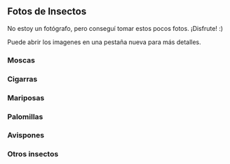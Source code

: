 <BackToOther :others="2"></BackToOther>

## Fotos de Insectos

No estoy un fotógrafo, pero conseguí tomar estos pocos fotos. ¡Disfrute! :)

Puede abrir los imagenes en una pestaña nueva para más detalles.

### Moscas

<div class="flex flex-row space-x-1">

<MdImage img="insects/1.jpg" height="140"></MdImage>
<MdImage img="insects/2.jpg" height="140"></MdImage>
<MdImage img="insects/3.jpg" height="140"></MdImage>
<MdImage img="insects/4.jpg" height="140"></MdImage>
<MdImage img="insects/5.jpg" height="140"></MdImage>
<MdImage img="insects/12.jpg" height="140"></MdImage>

</div>

### Cigarras

<div class="flex flex-row space-x-1">

<MdImage img="insects/8.jpg" height="140"></MdImage>

</div>

### Mariposas

<div class="flex flex-row space-x-1">

<MdImage img="insects/9.jpg" height="140"></MdImage>
<MdImage img="insects/10.jpg" height="140"></MdImage>
<MdImage img="insects/11.jpg" height="140"></MdImage>

</div>

### Palomillas

<div class="flex flex-row space-x-1">

<MdImage img="insects/16.jpg" height="140"></MdImage>
<MdImage img="insects/17.jpg" height="140"></MdImage>
<MdImage img="insects/18.jpg" height="140"></MdImage>
<MdImage img="insects/19.jpg" height="140"></MdImage>
<MdImage img="insects/22.jpg" height="140"></MdImage>
<MdImage img="insects/23.jpg" height="140"></MdImage>
<MdImage img="insects/24.jpg" height="140"></MdImage>

</div>

### Avispones

<div class="flex flex-row space-x-1">

<MdImage img="insects/26.jpg" height="140"></MdImage>

</div>

### Otros insectos

<div class="flex flex-row space-x-1">

<MdImage img="insects/7.jpg" height="140"></MdImage>
<MdImage img="insects/6.jpg" height="140"></MdImage>
<MdImage img="insects/13.jpg" height="140"></MdImage>
<MdImage img="insects/14.jpg" height="140"></MdImage>
<MdImage img="insects/15.jpg" height="140"></MdImage>

</div>

<div class="flex flex-row space-x-1">

<MdImage img="insects/20.jpg" height="140"></MdImage>
<MdImage img="insects/21.jpg" height="140"></MdImage>
<MdImage img="insects/25.jpg" height="140"></MdImage>

</div>